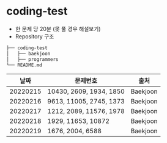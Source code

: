 # coding-test
- 한 문제 당 20분 (못 풀 경우 해설보기)
- Repository 구조
```bash
├── coding-test
│   ├── baekjoon
│   ├── programmers
└── README.md
``` 

|날짜|문제번호|출처|
|------|---|---|
|20220215|10430, 2609, 1934, 1850|Baekjoon|
|20220216|9613, 11005, 2745, 1373|Baekjoon|
|20220217|1212, 2089, 11576, 1978|Baekjoon|
|20220218|1929, 11653, 10872|Baekjoon|
|20220219|1676, 2004, 6588|Baekjoon|

